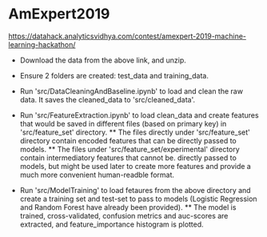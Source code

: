 # AmExpert2019
https://datahack.analyticsvidhya.com/contest/amexpert-2019-machine-learning-hackathon/



* Download the data from the above link, and unzip. 

* Ensure 2 folders are created: test_data and training_data.

* Run 'src/DataCleaningAndBaseline.ipynb' to load and clean the raw data. It saves the cleaned_data to 'src/cleaned_data'.

* Run 'src/FeatureExtraction.ipynb' to load clean_data and create features that would be saved in different files (based on primary key) in 'src/feature_set' directory.
** The files directly under 'src/feature_set' directory contain encoded features that can be directly passed to models.
** The files under 'src/feature_set/experimental' directory contain intermediatory features that cannot be. directly passed to models, but might be used later to create more features and provide a much more convenient human-readble format.

* Run 'src/ModelTraining' to load fetaures from the above directory and create a training set and test-set to pass to models (Logistic Regression and Random Forest have already been provided).
** The model is trained, cross-validated, confusion metrics and auc-scores are extracted, and feature_importance histogram is plotted.
